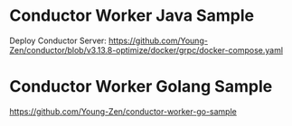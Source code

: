 # Conductor Worker Java Sample

Deploy Conductor Server: https://github.com/Young-Zen/conductor/blob/v3.13.8-optimize/docker/grpc/docker-compose.yaml

# Conductor Worker Golang Sample

https://github.com/Young-Zen/conductor-worker-go-sample
